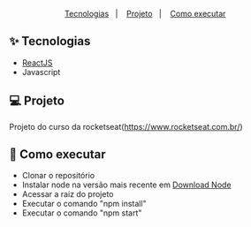 <p align="center">
  <a href="#-tecnologias">Tecnologias</a>&nbsp;&nbsp;&nbsp;|&nbsp;&nbsp;&nbsp;
  <a href="#-projeto">Projeto</a>&nbsp;&nbsp;&nbsp;|&nbsp;&nbsp;&nbsp;
  <a href="#-como-executar">Como executar</a>&nbsp;&nbsp;&nbsp;
</p>

## ✨ Tecnologias

- [ReactJS](https://pt-br.reactjs.org/)
- Javascript

## 💻 Projeto
Projeto do curso da rocketseat(https://www.rocketseat.com.br/)

## 🚀 Como executar

- Clonar o repositório
- Instalar node na versão mais recente em <a href="https://nodejs.org/en/download/">Download Node</a>
- Acessar a raiz do projeto
- Executar o comando "npm install"
- Executar o comando "npm start"
